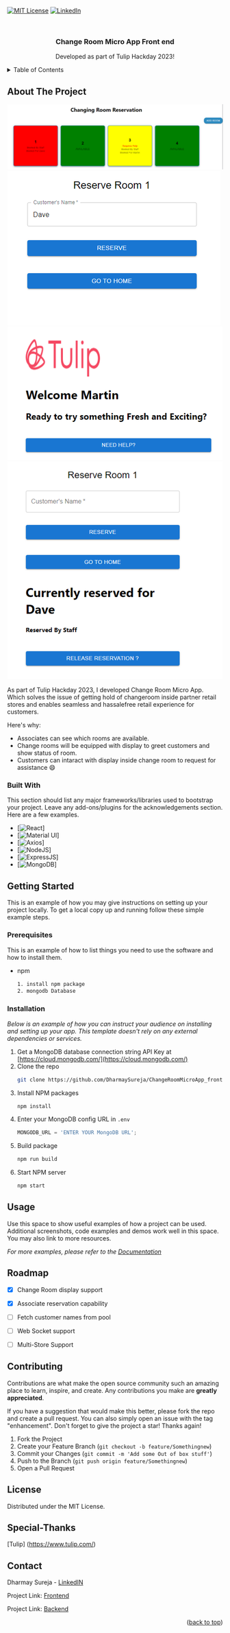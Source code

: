 
<a name="readme-top"></a>

[![MIT License][license-shield]][license-url]
[![LinkedIn][linkedin-shield]][linkedin-url]



<!-- PROJECT LOGO -->
<br />
<div align="center">

  <h3 align="center">Change Room Micro App Front end</h3>

  <p align="center">
   Developed as part of Tulip Hackday 2023!
    <br />

</div>



<!-- TABLE OF CONTENTS -->
<details>
  <summary>Table of Contents</summary>
  <ol>
    <li>
      <a href="#about-the-project">About The Project</a>
      <ul>
        Project</a>
        <li><a href="#built-with">Built With</a></li>
      </ul>
    </li>
    <li>
      <a href="#getting-started">Getting Started</a>
      <ul>
        <li><a href="#prerequisites">Prerequisites</a></li>
        <li><a href="#installation">Installation</a></li>
      </ul>
    </li>
    <li><a href="#usage">Usage</a></li>
    <li><a href="#roadmap">Roadmap</a></li>
    <li><a href="#contributing">Contributing</a></li>
    <li><a href="#Special-Thanks">Special Thanks</a></li>
    <li><a href="#contact">Contact</a></li>
  </ol>
</details>



<!-- ABOUT THE PROJECT -->
## About The Project

<img src="screenshots/image%204.png">
<img src="screenshots/image2.png" >
<img src="screenshots/image3.png" >
<img src="screenshots/image%205.png">


As part of Tulip Hackday 2023, I developed Change Room Micro App. Which solves the issue of getting hold of changeroom inside partner retail stores and enables seamless and hassalefree retail experience for customers.

Here's why:
* Associates can see which rooms are available.
* Change rooms will be equipped with display to greet customers and show status of room.
* Customers can intaract with display inside change room to request for assistance :smile:



### Built With

This section should list any major frameworks/libraries used to bootstrap your project. Leave any add-ons/plugins for the acknowledgements section. Here are a few examples.


* [![React][React.js]]
* [![Material UI][Material-UI]]
* [![Axios][Axios]]
* [![NodeJS][Node.js]]
* [![ExpressJS][Express]]
* [![MongoDB][Mongo]]






<!-- GETTING STARTED -->
## Getting Started

This is an example of how you may give instructions on setting up your project locally.
To get a local copy up and running follow these simple example steps.

### Prerequisites

This is an example of how to list things you need to use the software and how to install them.
* npm
  ```sh
  1. install npm package
  2. mongodb Database
  ```

### Installation

_Below is an example of how you can instruct your audience on installing and setting up your app. This template doesn't rely on any external dependencies or services._

1. Get a MongoDB database connection string API Key at [https://cloud.mongodb.com/](https://cloud.mongodb.com/)
2. Clone the repo
   ```sh
   git clone https://github.com/DharmaySureja/ChangeRoomMicroApp_frontend
   ```
3. Install NPM packages
   ```sh
   npm install
   ```
4. Enter your MongoDB config URL in `.env`
   ```js
   MONGODB_URL = 'ENTER YOUR MongoDB URL';
   ```
3. Build package
   ```sh
   npm run build
   ```
3. Start NPM server
   ```sh
   npm start
   ```




<!-- USAGE EXAMPLES -->
## Usage

Use this space to show useful examples of how a project can be used. Additional screenshots, code examples and demos work well in this space. You may also link to more resources.

_For more examples, please refer to the [Documentation](https://example.com)_





<!-- ROADMAP -->
## Roadmap

- [x] Change Room display support
- [x] Associate reservation capability
- [ ] Fetch customer names from pool
- [ ] Web Socket support
- [ ] Multi-Store Support
    


<!-- CONTRIBUTING -->
## Contributing

Contributions are what make the open source community such an amazing place to learn, inspire, and create. Any contributions you make are **greatly appreciated**.

If you have a suggestion that would make this better, please fork the repo and create a pull request. You can also simply open an issue with the tag "enhancement".
Don't forget to give the project a star! Thanks again!

1. Fork the Project
2. Create your Feature Branch (`git checkout -b feature/Somethingnew`)
3. Commit your Changes (`git commit -m 'Add some Out of box stuff'`)
4. Push to the Branch (`git push origin feature/Somethingnew`)
5. Open a Pull Request



<!-- LICENSE -->
## License

Distributed under the MIT License. 


## Special-Thanks

[Tulip] (https://www.tulip.com/)



<!-- CONTACT -->
## Contact

Dharmay Sureja - [LinkedIN](https://www.linkedin.com/in/dharmay-sureja-6349b0192/)

Project Link: [Frontend](https://github.com/DharmaySureja/ChangeRoomMicroApp_frontend)

Project Link: [Backend](https://github.com/DharmaySureja/ChangeRoomMicroApp_backend)



<p align="right">(<a href="#readme-top">back to top</a>)</p>



<!-- MARKDOWN LINKS & IMAGES -->
<!-- https://www.markdownguide.org/basic-syntax/#reference-style-links -->

[license-shield]: https://img.shields.io/github/license/othneildrew/Best-README-Template.svg?style=for-the-badge
[license-url]: https://github.com/othneildrew/Best-README-Template/blob/master/LICENSE.txt
[linkedin-shield]: https://img.shields.io/badge/-LinkedIn-black.svg?style=for-the-badge&logo=linkedin&colorB=555
[linkedin-url]: https://www.linkedin.com/in/dharmay-sureja-6349b0192/


[React.js]: https://img.shields.io/badge/React-20232A?style=for-the-badge&logo=react&logoColor=61DAFB
[React-url]: https://reactjs.org/
[Node.js]: https://img.shields.io/badge/Node-20232A?style=for-the-badge&logo=npm&logoColor=4FC08D

[Axios]: https://img.shields.io/badge/AXIOS-20232A?style=for-the-badge&logo=axios&logoColor=white

[Express]: https://img.shields.io/badge/Express-20232A?style=for-the-badge&logo=express&logoColor=white

[Mongo]: https://img.shields.io/badge/MongoDB-20232A?style=for-the-badge&logo=mongodb&logoColor=white
[Bootstrap-url]: https://getbootstrap.com

[Material-UI]: https://img.shields.io/badge/Material--UI-20232A?style=for-the-badge&logo=t&logoColor=White


